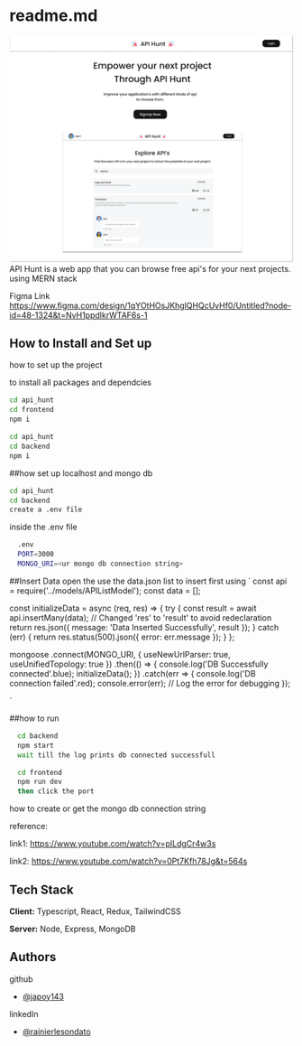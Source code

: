 # readme.md
![API Hunt](LandingPage.png)
API Hunt is a web app that you can browse free api's for your next projects. using MERN stack

Figma Link
https://www.figma.com/design/1qYOtHOsJKhglQHQcUvHf0/Untitled?node-id=48-1324&t=NvH1ppdIkrWTAF6s-1

## How to Install and Set up

how to set up the project

to install all packages and dependcies
```bash
cd api_hunt
cd frontend
npm i 
```
```bash
cd api_hunt
cd backend
npm i 
```

##how set up localhost and mongo db
```bash
cd api_hunt
cd backend
create a .env file
```
    
inside the .env file
```bash
  .env
  PORT=3000
  MONGO_URI=<ur mongo db connection string>
```

##Insert Data 
open the use the data.json list to insert first using
`
const api = require('../models/APIListModel');
const data = [];

const initializeData = async (req, res) => {
  try {
    const result = await api.insertMany(data); // Changed 'res' to 'result' to avoid redeclaration
    return res.json({ message: 'Data Inserted Successfully', result });
  } catch (err) {
    return res.status(500).json({ error: err.message });
  }
};

mongoose
  .connect(MONGO_URI, { useNewUrlParser: true, useUnifiedTopology: true })
  .then(() => {
    console.log('DB Successfully connected'.blue);
    initializeData();
  })
  .catch(err => {
    console.log('DB connection failed'.red);
    console.error(err); // Log the error for debugging
  });

`

##how to run
```bash
  cd backend
  npm start
  wait till the log prints db connected successfull
```

```bash
  cd frontend
  npm run dev
  then click the port
```



how to create or get the mongo db connection string

reference:

link1: https://www.youtube.com/watch?v=pILdgCr4w3s

link2: https://www.youtube.com/watch?v=0Pt7Kfh78Jg&t=564s
## Tech Stack

**Client:** Typescript, React, Redux, TailwindCSS

**Server:** Node, Express, MongoDB



## Authors

github
- [@japoy143](https://github.com/japoy143)

linkedIn

- [@rainierlesondato](https://www.linkedin.com/in/rainierlesondato/)


